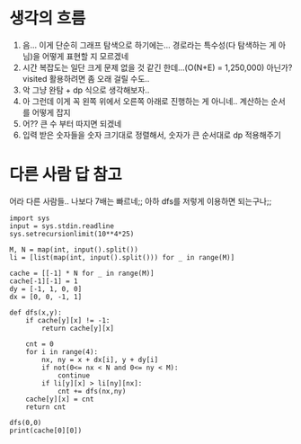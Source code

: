 # 생각의 흐름
1. 음... 이게 단순히 그래프 탐색으로 하기에는... 경로라는 특수성(다 탐색하는 게 아님)을 어떻게 표현할 지 모르겠네
2. 시간 복잡도는 일단 크게 문제 없을 것 같긴 한데...(O(N+E) = 1,250,000) 아닌가? visited 활용하려면 좀 오래 걸릴 수도..
3. 악 그냥 완탐 + dp 식으로 생각해보자..
4. 아 그런데 이게 꼭 왼쪽 위에서 오른쪽 아래로 진행하는 게 아니네.. 계산하는 순서를 어떻게 잡지
5. 어?? 큰 수 부터 따지면 되겠네
6. 입력 받은 숫자들을 숫자 크기대로 정렬해서, 숫자가 큰 순서대로 dp 적용해주기

# 다른 사람 답 참고
어라 다른 사람들.. 나보다 7배는 빠르네;;
아하 dfs를 저렇게 이용하면 되는구나;;

```
import sys
input = sys.stdin.readline
sys.setrecursionlimit(10**4*25)

M, N = map(int, input().split())
li = [list(map(int, input().split())) for _ in range(M)]

cache = [[-1] * N for _ in range(M)]
cache[-1][-1] = 1
dy = [-1, 1, 0, 0]
dx = [0, 0, -1, 1]

def dfs(x,y):
    if cache[y][x] != -1:
        return cache[y][x]

    cnt = 0
    for i in range(4):
        nx, ny = x + dx[i], y + dy[i]
        if not(0<= nx < N and 0<= ny < M):
            continue
        if li[y][x] > li[ny][nx]:
            cnt += dfs(nx,ny)
    cache[y][x] = cnt
    return cnt

dfs(0,0)
print(cache[0][0])
```
